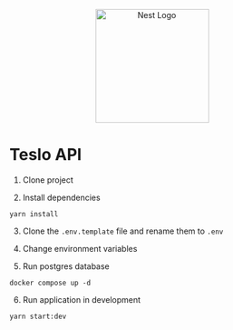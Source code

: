 <p align="center">
  <a href="http://nestjs.com/" target="blank"><img src="https://nestjs.com/img/logo-small.svg" width="200" alt="Nest Logo" /></a>
</p>

# Teslo API

1. Clone project

2. Install dependencies
```
yarn install
```

3. Clone the ```.env.template``` file and rename them to ```.env```

4. Change environment variables

5. Run postgres database
```
docker compose up -d
```

6. Run application in development
```
yarn start:dev
```
